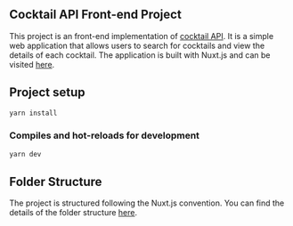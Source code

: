 
## Cocktail API Front-end Project

This project is an front-end implementation of [cocktail API](https://www.thecocktaildb.com/api.php). It is a simple web application that allows users to search for cocktails and view the details of each cocktail. The application is built with Nuxt.js and can be visited [here](https://cocktail-frontend-mu.vercel.app/).

## Project setup

```bash
yarn install
```

### Compiles and hot-reloads for development

```bash
yarn dev
```


## Folder Structure

The project is structured following the Nuxt.js convention. You can find the details of the folder structure [here](https://nuxt.com/docs/guide/directory-structure/app).